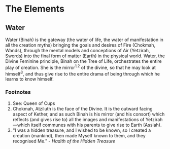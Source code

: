 # The Elements

## Water

Water (Binah) is the gateway (the water of life, the water of manifestation in all the creation myths) bringing the goals and desires of Fire (Chokmah, Wands), through the mental models and conceptions of Air (Yetzirah, Swords) into the final form of matter (Earth) in the physical world. Water, the Divine Feminine principle, Binah on the Tree of Life, orchestrates the entire play of creation. She is the mirror<sup>1,2</sup> of the divine, so that he may look at himself<sup>3</sup>, and thus give rise to the entire drama of being through which he learns to know himself.


### Footnotes

1. See: Queen of Cups
2. Chokmah, Atziluth is the face of the Divine. It is the outward facing aspect of Kether, and as such Binah is his mirror (and his consort) which reflects (and gives rise to) all the images and manifestations of Yetzirah—which itself communes with his parents to give rise to Earth (Assiah).
3. "I was a hidden treasure, and I wished to be known, so I created a creation (mankind), then made Myself known to them, and they recognised Me." - *Hadith of the Hidden Treasure*